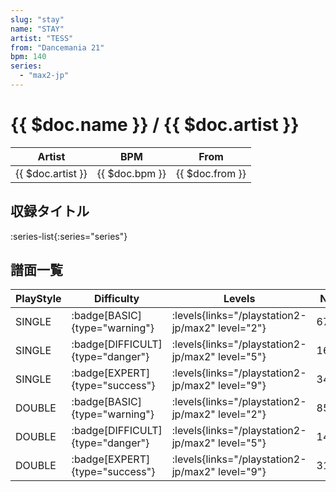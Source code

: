 ```yaml
---
slug: "stay"
name: "STAY"
artist: "TESS"
from: "Dancemania 21"
bpm: 140
series:
  - "max2-jp"
---
```


# {{ $doc.name }} / {{ $doc.artist }}

|Artist|BPM|From|
|------|---|----|
|{{ $doc.artist }}|{{ $doc.bpm }}|{{ $doc.from }}|

## 収録タイトル

:series-list{:series="series"}

## 譜面一覧

|PlayStyle|Difficulty|Levels|Notes|Movie|
|---------|----------|------|-----|-----|
|SINGLE| :badge[BASIC]{type="warning"}| :levels{links="/playstation2-jp/max2" level="2"}|67/22||
|SINGLE| :badge[DIFFICULT]{type="danger"}| :levels{links="/playstation2-jp/max2" level="5"}|162/25||
|SINGLE| :badge[EXPERT]{type="success"}| :levels{links="/playstation2-jp/max2" level="9"}|340/6||
|DOUBLE| :badge[BASIC]{type="warning"}| :levels{links="/playstation2-jp/max2" level="2"}|85/11||
|DOUBLE| :badge[DIFFICULT]{type="danger"}| :levels{links="/playstation2-jp/max2" level="5"}|143/22||
|DOUBLE| :badge[EXPERT]{type="success"}| :levels{links="/playstation2-jp/max2" level="9"}|314/9||
